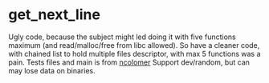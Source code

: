 # get_next_line

Ugly code, because the subject might led doing it with five functions maximum (and read/malloc/free from libc allowed).
So have a cleaner code, with chained list to hold multiple files descriptor, with max 5 functions was a pain.
Tests files and main is from [ncolomer](https://github.com/Glagan/42-get_next_line)
Support dev/random, but can may lose data on binaries.
